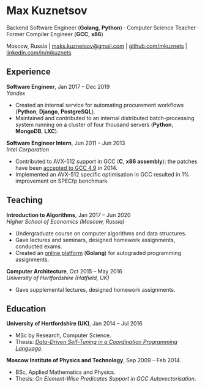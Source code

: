 # Max Kuznetsov

Backend Software Engineer (**Golang**, **Python**) · Computer Science Teacher · Former Compiler Engineer (**GCC**, **x86**)

Moscow, Russia | maks.kuznetsov@gmail.com | [github.com/mkuznets](https://github.com/mkuznets) | [linkedin.com/in/mkuznets](https://www.linkedin.com/in/mkuznets)

## Experience

**Software Engineer**, Jan 2017 – Dec 2019\
*Yandex*

* Created an internal service for automating procurement workflows (**Python**, **Django**, **PostgreSQL**).
* Maintained and contributed to an internal distributed batch-processing system running on a cluster of four thousand servers (**Python**, **MongoDB**, **LXC**).

**Software Engineer Intern**, Jun 2011 – Jun 2013\
*Intel Corporation*

* Contributed to AVX-512 support in GCC (**C**, **x86 assembly**); the patches have been [accepted to GCC 4.9](https://gcc.gnu.org/news.html#:~:text=Intel%20AVX-512%20support) in 2014.
* Implemented an AVX-512 specific optimisation in GCC resulted in 1% improvement on SPECfp benchmark.


## Teaching

**Introduction to Algorithms**, Jan 2017 – Jun 2020\
*Higher School of Economics (Moscow, Russia)*

* Undergraduate course on computer algorithms and data structures.
* Gave lectures and seminars, designed homework assignments, conducted exams.
* Created an [online platform](https://github.com/mkuznets/classbox) (**Golang**) for autograded programming assignments.

**Computer Architecture**, Oct 2015 – May 2016\
*University of Hertfordshire (Hatfield, UK)*

* Gave supplemental lectures, designed homework assignments.

## Education

**University of Hertfordshire (UK)**, Jan 2014 – Jul 2016
* MSc by Research, Computer Science.
* Thesis: *[Data-Driven Self-Tuning in a Coordination Programming Language](http://uhra.herts.ac.uk/handle/2299/17198)*.

**Moscow Institute of Physics and Technology**, Sep 2009 – Feb 2014.
* BSc, Applied Mathematics and Physics.
* Thesis: *On Element-Wise Predicates Support in GCC Autovectorisation*.